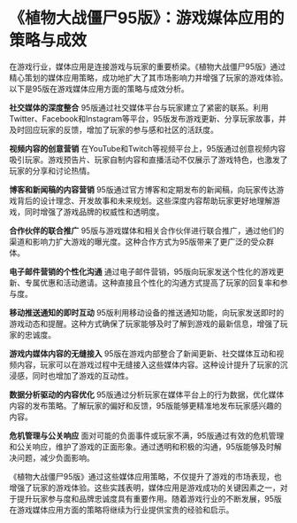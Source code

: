 # 《植物大战僵尸95版》：游戏媒体应用的策略与成效

在游戏行业，媒体应用是连接游戏与玩家的重要桥梁。《植物大战僵尸95版》通过精心策划的媒体应用策略，成功地扩大了其市场影响力并增强了玩家的游戏体验。以下是95版在游戏媒体应用方面的策略与成效分析。

**社交媒体的深度整合**
95版通过社交媒体平台与玩家建立了紧密的联系。利用Twitter、Facebook和Instagram等平台，95版发布游戏更新、分享玩家故事，并及时回应玩家的反馈，增加了玩家的参与感和社区的活跃度。

**视频内容的创意营销**
在YouTube和Twitch等视频平台上，95版通过创意视频内容吸引玩家。游戏预告片、玩家自制内容和直播活动不仅展示了游戏特色，也激发了玩家的分享和讨论热情。

**博客和新闻稿的内容营销**
95版通过官方博客和定期发布的新闻稿，向玩家传达游戏背后的设计理念、开发故事和未来规划。这些深度内容帮助玩家更好地理解游戏，同时增强了游戏品牌的权威性和透明度。

**合作伙伴的联合推广**
95版与游戏媒体和相关合作伙伴进行联合推广，通过他们的渠道和影响力扩大游戏的曝光度。这种合作方式为95版带来了更广泛的受众群体。

**电子邮件营销的个性化沟通**
通过电子邮件营销，95版向玩家发送个性化的游戏更新、专属优惠和活动邀请。这种直接且个性化的沟通方式提高了玩家的回复率和参与度。

**移动推送通知的即时互动**
95版利用移动设备的推送通知功能，向玩家发送即时的游戏动态和提醒。这种方式确保了玩家能够及时了解到游戏的最新信息，增强了玩家的忠诚度。

**游戏内媒体内容的无缝接入**
95版在游戏内部整合了新闻更新、社交媒体互动和视频内容，玩家可以在游戏过程中无缝接入这些媒体内容。这种设计提升了玩家的沉浸感，同时也增加了游戏的互动性。

**数据分析驱动的内容优化**
95版通过分析玩家在媒体平台上的行为数据，优化媒体内容的发布策略。了解玩家的偏好和反馈，95版能够更精准地发布玩家感兴趣的内容。

**危机管理与公关响应**
面对可能的负面事件或玩家不满，95版通过有效的危机管理和公关响应，维护了游戏的正面形象。通过透明和积极的沟通，95版能够及时解决问题，减少负面影响。

《植物大战僵尸95版》通过这些媒体应用策略，不仅提升了游戏的市场表现，也增强了玩家的游戏体验。这些实践表明，媒体应用是游戏成功的关键因素之一，对于提升玩家参与度和品牌忠诚度具有重要作用。随着游戏行业的不断发展，95版在游戏媒体应用方面的策略将继续为行业提供宝贵的经验和启示。
